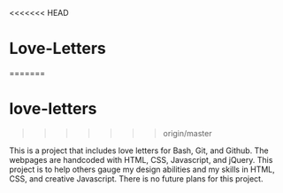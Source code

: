 <<<<<<< HEAD
# Love-Letters
=======
# love-letters
>>>>>>> origin/master

This is a project that includes love letters for Bash, Git, and Github. The webpages are handcoded with HTML, CSS, Javascript, and jQuery. This project is to help others gauge my design abilities and my skills in HTML, CSS, and creative Javascript. There is no future plans for this project.  
